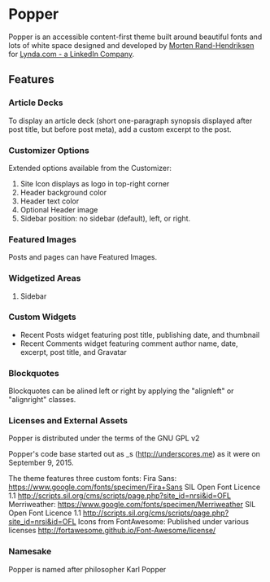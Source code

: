 # Popper
Popper is an accessible content-first theme built around beautiful fonts and lots of white space designed and developed by [Morten Rand-Hendriksen](http://mor10.com) for [Lynda.com - a LinkedIn Company](http://lynda.com/mor10).

## Features

### Article Decks
To display an article deck (short one-paragraph synopsis displayed after post title, but before post meta), add a custom excerpt to the post.

### Customizer Options
Extended options available from the Customizer:

1. Site Icon displays as logo in top-right corner
2. Header background color
3. Header text color
4. Optional Header image
5. Sidebar position: no sidebar (default), left, or right.

### Featured Images
Posts and pages can have Featured Images.

### Widgetized Areas
1. Sidebar

### Custom Widgets
- Recent Posts widget featuring post title, publishing date, and thumbnail
- Recent Comments widget featuring comment author name, date, excerpt, post title, and Gravatar

### Blockquotes
Blockquotes can be alined left or right by applying the "alignleft" or "alignright" classes.

### Licenses and External Assets
Popper is distributed under the terms of the GNU GPL v2

Popper's code base started out as _s (http://underscores.me) as it were on September 9, 2015.

The theme features three custom fonts:
Fira Sans: https://www.google.com/fonts/specimen/Fira+Sans SIL Open Font Licence 1.1 http://scripts.sil.org/cms/scripts/page.php?site_id=nrsi&id=OFL
Merriweather: https://www.google.com/fonts/specimen/Merriweather SIL Open Font Licence 1.1 http://scripts.sil.org/cms/scripts/page.php?site_id=nrsi&id=OFL
Icons from FontAwesome: Published under various licenses http://fortawesome.github.io/Font-Awesome/license/

### Namesake
Popper is named after philosopher Karl Popper
